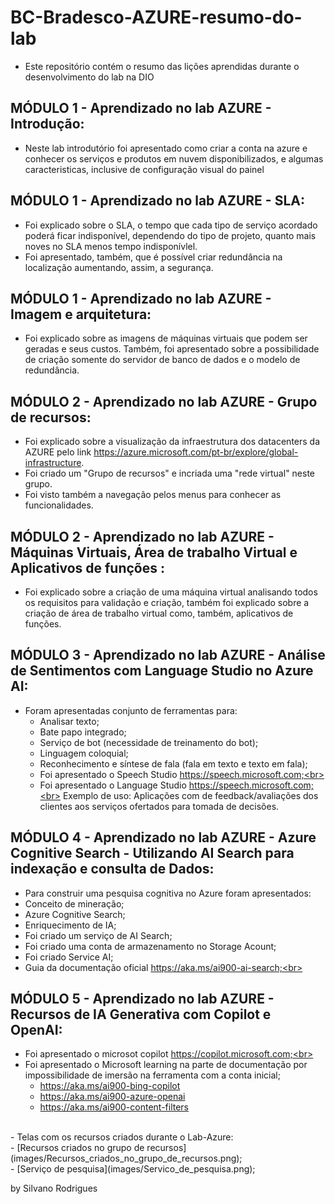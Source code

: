 # BC-Bradesco-AZURE-resumo-do-lab
- Este repositório contém o resumo das lições aprendidas durante o desenvolvimento do lab na DIO
## MÓDULO 1 -  Aprendizado no lab AZURE - Introdução:
- Neste lab introdutório foi apresentado como criar a conta na azure e conhecer os serviços e produtos em nuvem disponibilizados, e algumas caracteristicas, inclusive de configuração visual do painel
## MÓDULO 1 -  Aprendizado no lab AZURE - SLA:
- Foi explicado sobre o SLA, o tempo que cada tipo de serviço acordado poderá ficar indisponível, dependendo do tipo de projeto, quanto mais noves no SLA menos tempo indisponívlel.
- Foi apresentado, também, que é possível criar redundância na localização aumentando, assim, a segurança.
## MÓDULO 1 -  Aprendizado no lab AZURE - Imagem e arquitetura:
- Foi explicado sobre as imagens de máquinas virtuais que podem ser geradas e seus custos. Também, foi apresentado sobre a possibilidade de criação somente do servidor de banco de dados e o modelo de redundância.
## MÓDULO 2 -  Aprendizado no lab AZURE - Grupo de recursos:
- Foi explicado sobre a visualização da infraestrutura dos datacenters da AZURE pelo link <https://azure.microsoft.com/pt-br/explore/global-infrastructure>.
- Foi criado um "Grupo de recursos" e incriada uma "rede virtual" neste grupo.
- Foi visto também a navegação pelos menus para conhecer as funcionalidades.
## MÓDULO 2 -  Aprendizado no lab AZURE - Máquinas Virtuais, Área de trabalho Virtual e Aplicativos de funções :
- Foi explicado sobre a criação de uma máquina virtual analisando todos os requisitos para validação e criação, também foi explicado sobre a criação de área de trabalho virtual como, também, aplicativos de funções.
## MÓDULO 3 -  Aprendizado no lab AZURE - Análise de Sentimentos com Language Studio no Azure AI:
- Foram apresentadas conjunto de ferramentas para:<br>
  - Analisar texto;<br>
  - Bate papo integrado;<br>
  - Serviço de bot (necessidade de treinamento do bot);<br>
  - Linguagem coloquial;<br>
  - Reconhecimento e síntese de fala (fala em texto e texto em fala);<br>
  - Foi apresentado o Speech Studio https://speech.microsoft.com;<br>
  - Foi apresentado o Language Studio https://speech.microsoft.com;<br>
Exemplo de uso: Aplicações com de feedback/avaliações dos clientes aos serviços ofertados para tomada de decisões.<br>
## MÓDULO 4 -  Aprendizado no lab AZURE - Azure Cognitive Search - Utilizando AI Search para indexação e consulta de Dados:<br>
- Para construir uma pesquisa cognitiva no Azure foram apresentados:<br>
 - Conceito de mineração;<br>
 - Azure Cognitive Search;<br>
 - Enriquecimento de IA;<br>
 - Foi criado um serviço de AI Search;<br>
 - Foi criado uma conta de armazenamento no Storage Acount;<br>
 - Foi criado  Service AI;<br>
 - Guia da documentação oficial https://aka.ms/ai900-ai-search;<br>
## MÓDULO 5 -  Aprendizado no lab AZURE - Recursos de IA Generativa com Copilot e OpenAI:<br>
- Foi apresentado o microsot copilot https://copilot.microsoft.com;<br>
- Foi apresentado o Microsoft learning na parte de documentação por impossibilidade de imersão na ferramenta com a conta inicial; <br>
  - https://aka.ms/ai900-bing-copilot<br>
  - https://aka.ms/ai900-azure-openai<br>
  - https://aka.ms/ai900-content-filters<br>
<br>
- Telas com os recursos criados durante o Lab-Azure:<br>
  - [Recursos criados no grupo de recursos](images/Recursos_criados_no_grupo_de_recursos.png);<br>
  - [Serviço de pesquisa](images/Servico_de_pesquisa.png);<br>



by Silvano Rodrigues
